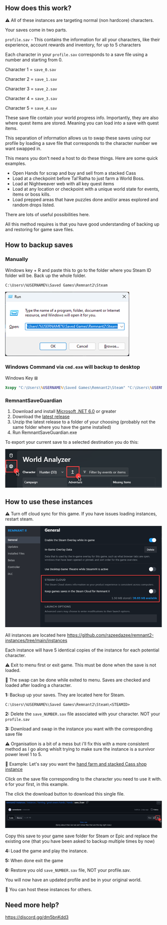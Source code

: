 ## How does this work?

⚠️ All of these instances are targeting normal (non hardcore) characters.

Your saves come in two parts.

`profile.sav` - This contains the information for all your characters, like their experience, account rewards and inventory, for up to 5 characters

Each character in your `profile.sav` corresponds to a save file using a number and starting from 0.

Character 1 = `save_0.sav`

Character 2 = `save_1.sav`

Character 3 = `save_2.sav`

Character 4 = `save_3.sav`

Character 5 = `save_4.sav`

These save file contain your world progress info. Importantly, they are also where quest items are stored. Meaning you can load into a save with quest items.

This separation of information allows us to swap these saves using our profile by loading a save file that corresponds to the character number we want swapped in.

This means you don't need a host to do these things. Here are some quick examples.

- Open Hands for scrap and buy and sell from a stacked Cass
- Load at a checkpoint before Tal'Ratha to just farm a World Boss.
- Load at Nightweaver web with all key quest items
- Load at any location or checkpoint with a unique world state for events, items or boss kills.
- Load prepped areas that have puzzles done and/or areas explored and random drops listed.

There are lots of useful possibilities here.

All this method requires is that you have good understanding of backing up and restoring for game save files.

## How to backup saves

### Manually

Windows key + R and paste this to go to the folder where you Steam ID folder will be. Back up the whole folder.

```
C:\Users\%USERNAME%\Saved Games\Remnant2\Steam
```

![](info/windows-run.png)

### Windows Command via `cmd.exe` will backup to desktop

Windows Key ⊞

```cmd
Xcopy "C:\Users\%USERNAME%\Saved Games\Remnant2\Steam" "C:\Users\%USERNAME%\Desktop\Remnant 2\Steam\" /v /y /i /s
```

### RemnantSaveGuardian

1. Download and install [Microsoft .NET 6.0](https://dotnet.microsoft.com/en-us/download) or greater
2. Download the [latest release](https://github.com/Razzmatazzz/RemnantSaveGuardian/releases/latest/download/RemnantSaveGuardian.zip)
3. Unzip the latest release to a folder of your choosing (probably not the same folder where you have the game installed)
4. Run RemnantSaveGuardian.exe

To export your current save to a selected destination you do this:

![](info/rsg-export.png)

## How to use these instances

⚠️ Turn off cloud sync for this game. If you have issues loading instances, restart steam.

![](info/cloud-sync.png)

All instances are located here <https://github.com/razeedazee/remnant2-instances/tree/main/instances>

Each instance will have 5 identical copies of the instance for each potential character.

⚠️ Exit to menu first or exit game. This must be done when the save is not loaded.

🔷 The swap can be done while exited to menu. Saves are checked and loaded after loading a character.

**1:** Backup up your saves. They are located here for Steam.

```
C:\Users\%USERNAME%\Saved Games\Remnant2\Steam\<STEAMID>
```

**2:** Delete the `save_NUMBER.sav` file associated with your character. NOT your `profile.sav`

**3:** Download and swap in the instance you want with the corresponding save file

⚠️ Organisation is a bit of a mess but i'll fix this with a more consistent method as I go along whislt trying to make sure the instance is a survivor power level 1 to 5.

🔷 Example: Let's say you want the [hand farm and stacked Cass shop instance](https://github.com/razeedazee/remnant2-instances/tree/main/instances/Farming/great%20sewers%20hands/Hands)

Click on the save file corresponding to the character you need to use it with. `0` for your first, in this example.

The click the download button to download this single file.

![](info/download-save.png)

Copy this save to your game save folder for Steam or Epic and replace the existing one (that you have been asked to backup multiple times by now)

**4:** Load the game and play the instance.

**5:** When done exit the game

**6:** Restore you old `save_NUMBER.sav` file, NOT your profile.sav.

You will now have an updated profile and be in your original world.

🔷 You can host these instances for others.

## Need more help?

<https://discord.gg/dm5bnKdd3>
